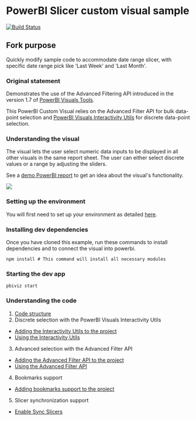 # PowerBI Slicer custom visual sample
[![Build Status](https://travis-ci.org/Microsoft/powerbi-visuals-sampleslicer.svg?branch=master)](https://travis-ci.org/Microsoft/powerbi-visuals-sampleslicer)

## Fork purpose
Quickly modify sample code to accommodate date range slicer, with specific date range pick like 'Last Week' and 'Last Month'.


### Original statement
Demonstrates the use of the Advanced Filtering API introduced in the version 1.7 of [PowerBI Visuals Tools](https://github.com/Microsoft/PowerBI-visuals-tools). 

This PowerBI Custom Visual relies on the Advanced Filter API for bulk data-point selection and [PowerBI Visuals Interactivity Utils](https://github.com/Microsoft/powerbi-visuals-utils-interactivityutils) for discrete data-point selection.


### Understanding the visual
The visual lets the user select numeric data inputs to be displayed in all other visuals in the same report sheet. The user can either select discrete values or a range by adjusting the sliders. 

See a [demo PowerBI report](doc/SampleSlicer.pbix) to get an idea about the visual's functionality.

![](doc/images/SampleSlicer.PNG)

### Setting up the environment

You will first need to set up your environment as detailed [here](https://github.com/Microsoft/PowerBI-visuals/blob/master/Readme.md#setting-up-environment).

### Installing dev dependencies

Once you have cloned this example, run these commands to install dependencies and to connect the visual into powerbi.

```
npm install # This command will install all necessary modules
```

### Starting the dev app
```
pbiviz start
```

### Understanding the code
1. [Code structure](doc/CodeStructure.md)
2. Discrete selection with the PowerBI Visuals Interactivity Utils
  - [Adding the Interactivity Utils to the project](doc/AddingInteractivityUtils.md)
  - [Using the Interactivity Utils](doc/UsingInteractivityUtils.md)
3. Advanced selection with the Advanced Filter API
  - [Adding the Advanced Filter API to the project](doc/AddingAdvancedFilterAPI.md)
  - [Using the Advanced Filter API](doc/UsingAdvancedFilterAPI.md)
4. Bookmarks support
  - [Adding bookmarks support to the project](doc/AddingBookmarksSuppoprt.md)
5. Slicer synchronization support
  - [Enable Sync Slicers](doc/SlicerSynchronizationSupport.md)